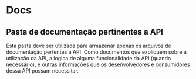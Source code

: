 # Docs
## Pasta de documentação pertinentes a API
Esta pasta deve ser utilizada para armazenar apenas os arquivos de documentação pertentes a API. Como documentos que expliquem sobre a utilização da API, a logica de alguma funcionalidade da API (quando necessário), e outras informações que os desenvolvedores e consumidores dessa API possam necessitar. 